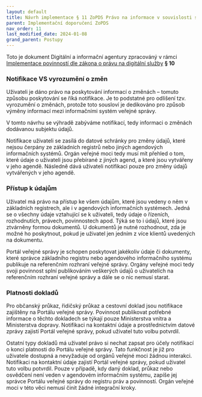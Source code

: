 ```yaml
---
layout: default
title: Návrh implementace § 11 ZoPDS Právo na informace v souvislosti s poskytováním digitálních služeb a souvisejících povinností 
parent: Implementační doporučení ZoPDS
nav_order: 11
last_modified_date: 2024-01-08
grand_parent: Postupy
---
```


Toto je dokument Digitální a informační agentury zpracováný v rámci [Implementace povinností dle zákona o právu na digitální služby](https://archi.gov.cz/znalostni_baze:implementace_zopds?s[]=implementace%2A&s[]=z%C3%A1kona%2A&s[]=o%2A&s[]=pr%C3%A1vu%2A&s[]=na%2A&s[]=digit%C3%A1ln%C3%AD%2A)
**§ 10**

### Notifikace VS vyrozumění o změn

Uživateli je dáno právo na poskytování informací o změnách – tomuto způsobu poskytování se říká notifikace. Je to podstatné pro odlišení tzv. vyrozumění o změnách, protože toto sousloví je dedikováno pro způsob výměny informací mezi informačními systém veřejné správy.

V tomto návrhu se výhradě zabýváme notifikací, tedy informaci o změnách dodávanou subjektu údajů.

Notifikace uživateli se zasílá do datové schránky pro změny údajů, které nejsou čerpány ze základních registrů nebo jiných agendových informačních systémů. Orgán veřejné moci tedy musí mít přehled o tom, které údaje o uživateli jsou přebírané z jiných agend, a které jsou vytvářeny v jeho agendě. Následně dává uživateli notifikaci pouze pro změny údajů vytvářených v jeho agendě.

### Přístup k údajům

Uživatel má právo na přístup ke všem údajům, které jsou vedeny o něm v základních registrech, ale i v agendových informačních systémech. Jedná se o všechny údaje vztahující se k uživateli, tedy údaje o řízeních, rozhodnutích, právech, povinnostech apod. Týká se to i údajů, které jsou ztvárněny formou dokumentů. U dokumentů je nutné rozhodnout, zda je možné ho poskytnout, pokud je uživatel jen jedním z více klientů uvedených na dokumentu.

Portál veřejné správy je schopen poskytovat jakékoliv údaje či dokumenty, které správce základního registru nebo agendového informačního systému publikuje na referenčním rozhraní veřejné správy. Orgány veřejné moci tedy svoji povinnost splní publikováním veškerých údajů o uživatelích na referenčním rozhraní veřejné správy a dále se o nic nemusí starat.

### Platnosti dokladů

Pro občanský průkaz, řidičský průkaz a cestovní doklad jsou notifikace zajištěny na Portálu veřejné správy. Povinnost publikovat potřebné informace o těchto dokladech se týkají pouze Ministerstva vnitra a Ministerstva dopravy. Notifikaci na kontaktní údaje a prostřednictvím datové zprávy zajistí Portál veřejné správy, pokud uživatel tuto volbu potvrdil.

Ostatní typy dokladů má uživatel právo si nechat zapsat pro účely notifikací o konci platnosti do Portálu veřejné správy. Tato funkčnost je již pro uživatele dostupná a nevyžaduje od orgánů veřejné moci žádnou interakci. Notifikaci na kontaktní údaje zajistí Portál veřejné správy, pokud uživatel tuto volbu potvrdil. Pouze v případě, kdy daný doklad, průkaz nebo osvědčení není veden v agendovém informačním systému, zapíše jej správce Portálu veřejné správy do registru práv a povinností. Orgán veřejné moci v této věci nemusí činit žádné integrační kroky.
